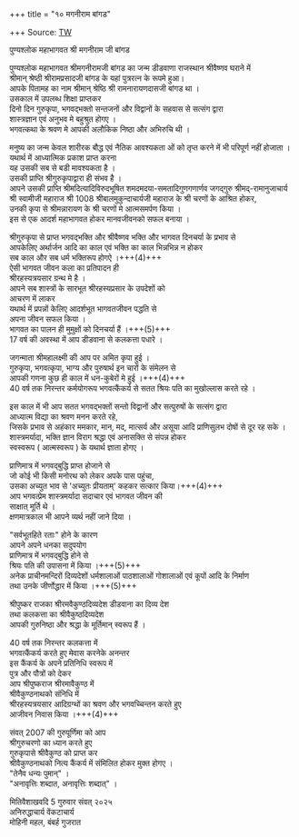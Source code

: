 +++
title = "१० मगनीराम बांगड"

+++
Source: [TW](https://nsktu.ac.in/wp-content/uploads/2020/11/srimadrahasyatrayasara-15265.pdf)

पुण्यश्लोक महाभागवत श्री मगनीराम जी बांगड

पुण्यश्लोक महाभागवत श्रीमगनीरामजी बांगड का जन्म डीडवाणा राजस्थान श्रीवैष्णव घराने में  
श्रीमान् श्रेष्ठी श्रीरामप्रसादजी बांगड के यहां पुत्ररत्न के रूपमे हुआ।  
आपके पितामह का नाम श्रीमान् श्रेष्ठि श्री रामनारायणदासजी बांगड था ।  
उसकाल में उपलब्ध शिक्षा प्राप्तकर  
दिनो दिन गुरुकृपा, भगवद्भक्तो सन्तजनों और विद्वानों के सहवास से सत्संग द्वारा  
शास्त्रज्ञान एवं अनुभव मे बहुश्रुत होगए ।  
भगवत्कथा के श्रवण मे आपकी अलौकिक निष्ठा और अभिरुचि थी ।

मनुष्य का जन्म केवल शारीरक बौद्ध एवं नैतिक आवश्यकता ओं को तृप्त करने में भी परिपूर्ण नहीं होजाता ।  
यथार्थ में आध्यात्मिक प्रकाश प्राप्त करना  
यह उसकी सब से बडी मावश्यकता है ।  
उसकी प्राप्ति श्रीगुरुकृपाद्वारा ही संभव है ।  
आपने उसकी प्राप्ति श्रीमदित्यादिविरुदभूषित शमदमदया-समतादिगुणगणार्णव जगद्गुरु श्रीमद्-रामानुजाचार्य श्री स्वामीजी महाराज श्री 1008 श्रीबालमुकुन्दाचार्यजी महाराज के श्री चरणों के आश्रित होकर,  
उनकी कृपा से श्रीमन्नारायण के श्री चरणों मे आत्मसमर्पण किया ।  
इस से एक आदर्श महाभागवत होकर मानवजीवनको सफल बनाया ।

श्रीगुरुकृपा से प्राप्त भगवद्भक्ति और श्रीवैष्णव भक्ति और भागवत दिनचर्या के प्रभाव से  
आपकेलिए अर्थार्जन आदि का काल एवं भक्ति का काल भिन्नभिन्न न होकर  
सब काल और सब धर्म भक्तिरूप होगऐ ।+++(4)+++  
ऐसी भागवत जीवन कला का प्रतिपादन ही  
श्रीरहस्यत्रयसार ग्रन्थ मे है ।  
आपने सब शास्त्रों के सारभूत श्रीरहस्यप्रसार के उपदेशों को  
आचरण में लाकर  
यथार्थ में प्रपन्नों केलिए आदर्शभूत भागवतजीवन पद्धति से  
अपना जीवन सफल किया ।  
भागवत का पालन ही मुमुक्षों को दिनचर्या हैं ।+++(5)+++  
17 वर्ष की अवस्था में आप डीडवाना से कलकत्ता पधारे ।

जगन्माता श्रीमहालक्ष्मी की आप पर अमित कृपा हुई ।  
गुरुकृपा, भगवत्कृपा, भाग्य और पुरुषार्थ इन चारों के संमेलन से  
आपकी गणना कुछ ही काल में धन-कुबेरों मे हुई ।+++(4)+++  
40 वर्ष तक निरन्तर कर्मयोगरूप भगवत्कैंकर्य से सतत श्रियः पति का मुखोल्लास करते रहे ।

इस काल में भी आप सतत भगवद्भक्तों सन्तो विद्वानों और सत्पुरुषों के सत्संग द्वारा  
आध्यात्म विद्या का श्रवण मनन करते रहे,  
जिसके प्रभाव से अहंकार ममकार, मान, मद, मात्सर्य और असूया आदि प्राणिसुलभ दोषों से दूर रह सके ।  
शास्त्रमर्यादा, भक्ति ज्ञान विराग श्रद्धा एवं अनासक्ति से संपन्न होकर  
स्वस्वरूप ( आत्मस्वरूप ) के यथार्थ ज्ञाता होगए ।

प्राणिमात्र में भगवद्बुद्धि प्राप्त होजाने से  
जो कोई भी किसी मनोरथ को लेकर अपके पास पहुंचा,  
उसका अच्युत भाव से 'अच्युतः प्रीयताम्' कहकर सत्कार किया।+++(4)+++  
आप भगवत्प्रेम शास्त्रमर्यादा सदाचार एवं भागवत जीवन की  
साक्षात् मूर्ति थे ।  
क्षणमात्रकाल भी आपने व्यर्थ नहीं जाने दिया ।

"सर्वभूतहिते रताः" होने के कारण  
आपने अपने धनका सदुपयोग  
प्राणिमात्र में भगवद्बुद्धि होने से  
श्रियः पति की उपासना में किया ।+++(5)+++  
अनेक प्राचीनमन्दिरों दिव्यदेशों धर्मशालाओं पाठशालाओं गोशालाओं एवं कूपों आदि के निर्माण  
तथा उनके जीर्णोद्धार में किया ।+++(5)+++

श्रीपुष्कर राजका श्रीरमवैकुण्ठदिव्यदेश डीडवाना का दिव्य देश  
तथा कलकत्ता का श्रीवैकुष्ठदिव्यदेश  
आपकी गुरुनिष्ठा और श्रद्धा के मूर्तिमान् स्वरूप हैं ।

40 वर्ष तक निरन्तर कलकत्ता में  
भगवत्कैंकर्य करते हुए ~~मे~~वास करनेके अनन्तर  
इस कैंकर्य के अपने प्रतिनिधि स्वरूप में  
पुत्र और पौत्रों को देकर  
आप श्रीपुष्कराज श्रीरमावैकुण्ठ में  
श्रीवैकुण्ठनाथको संनिधि में  
श्रीरहस्यत्रयसार आदिग्रग्थों का श्रवण और भगवच्चिन्तन करते हुए  
आजीवन निवास किया ।+++(4)+++  

संवत् 2007 की गुरुपूर्णिमा को आप  
श्रीगुरुचरणो का ध्यान करते हुए  
गुरुकृपासे श्रीवैकुण्ठ को प्राप्त कर  
श्रीवैकुण्ठनाथको नित्य कैंकर्य में संमिलित होकर मुक्त होगए ।  
"तेनैव धन्यः पुमान्" ।  
"अनावृत्तिः शब्दात, अनावृत्तिः शब्दात्" ।

मितिवैशाखवदि 5 गुरुवार संवत् २०२५  
अनिरुद्धाचार्य वेंकटाचार्य  
मोहिनी महल, बंबर्ह गुजरात
